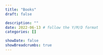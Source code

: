 ```yaml
---
title: "Books"
draft: false

description: ""
date: 2022-06-13 # follow the Y/M/D format 
categories: []

showDate: false
showBreadcrumbs: true
---
```

